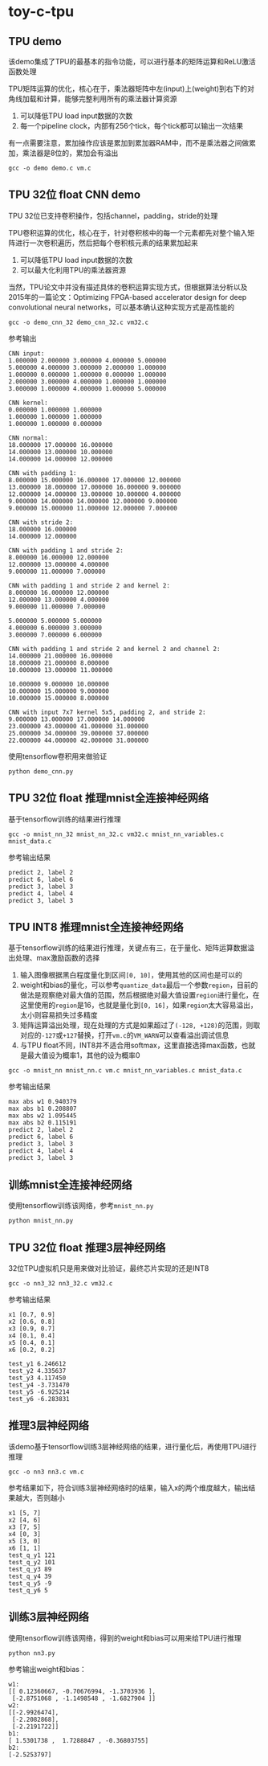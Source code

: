 # toy-c-tpu

## TPU demo

该demo集成了TPU的最基本的指令功能，可以进行基本的矩阵运算和ReLU激活函数处理

TPU矩阵运算的优化，核心在于，乘法器矩阵中左(input)上(weight)到右下的对角线加载和计算，能够完整利用所有的乘法器计算资源
1. 可以降低TPU load input数据的次数
2. 每一个pipeline clock，内部有256个tick，每个tick都可以输出一次结果

有一点需要注意，累加操作应该是累加到累加器RAM中，而不是乘法器之间做累加，乘法器是8位的，累加会有溢出

```
gcc -o demo demo.c vm.c
```

## TPU 32位 float CNN demo

TPU 32位已支持卷积操作，包括channel，padding，stride的处理

TPU卷积运算的优化，核心在于，针对卷积核中的每一个元素都先对整个输入矩阵进行一次卷积遍历，然后把每个卷积核元素的结果累加起来
1. 可以降低TPU load input数据的次数
2. 可以最大化利用TPU的乘法器资源

当然，TPU论文中并没有描述具体的卷积运算实现方式，但根据算法分析以及2015年的一篇论文：Optimizing FPGA-based accelerator design for deep convolutional neural networks，可以基本确认这种实现方式是高性能的

```
gcc -o demo_cnn_32 demo_cnn_32.c vm32.c
```

参考输出
```
CNN input:
1.000000 2.000000 3.000000 4.000000 5.000000
5.000000 4.000000 3.000000 2.000000 1.000000
1.000000 0.000000 1.000000 0.000000 1.000000
2.000000 3.000000 4.000000 1.000000 1.000000
3.000000 1.000000 4.000000 1.000000 5.000000

CNN kernel:
0.000000 1.000000 1.000000
1.000000 1.000000 1.000000
1.000000 1.000000 0.000000

CNN normal:
18.000000 17.000000 16.000000
14.000000 13.000000 10.000000
14.000000 14.000000 12.000000

CNN with padding 1:
8.000000 15.000000 16.000000 17.000000 12.000000
13.000000 18.000000 17.000000 16.000000 9.000000
12.000000 14.000000 13.000000 10.000000 4.000000
9.000000 14.000000 14.000000 12.000000 9.000000
9.000000 15.000000 11.000000 12.000000 7.000000

CNN with stride 2:
18.000000 16.000000
14.000000 12.000000

CNN with padding 1 and stride 2:
8.000000 16.000000 12.000000
12.000000 13.000000 4.000000
9.000000 11.000000 7.000000

CNN with padding 1 and stride 2 and kernel 2:
8.000000 16.000000 12.000000
12.000000 13.000000 4.000000
9.000000 11.000000 7.000000

5.000000 5.000000 5.000000
4.000000 6.000000 3.000000
3.000000 7.000000 6.000000

CNN with padding 1 and stride 2 and kernel 2 and channel 2:
14.000000 21.000000 16.000000
18.000000 21.000000 8.000000
10.000000 13.000000 11.000000

10.000000 9.000000 10.000000
10.000000 15.000000 9.000000
10.000000 15.000000 8.000000

CNN with input 7x7 kernel 5x5, padding 2, and stride 2:
9.000000 13.000000 17.000000 14.000000
23.000000 43.000000 41.000000 31.000000
25.000000 34.000000 39.000000 37.000000
22.000000 44.000000 42.000000 31.000000
```

使用tensorflow卷积用来做验证
```
python demo_cnn.py
```

## TPU 32位 float 推理mnist全连接神经网络

基于tensorflow训练的结果进行推理
```
gcc -o mnist_nn_32 mnist_nn_32.c vm32.c mnist_nn_variables.c mnist_data.c
```

参考输出结果
```
predict 2, label 2
predict 6, label 6
predict 3, label 3
predict 4, label 4
predict 3, label 3
```

## TPU INT8 推理mnist全连接神经网络

基于tensorflow训练的结果进行推理，关键点有三，在于量化、矩阵运算数据溢出处理、max激励函数的选择
1. 输入图像根据黑白程度量化到区间`[0, 10]`，使用其他的区间也是可以的
2. weight和bias的量化，可以参考`quantize_data`最后一个参数`region`，目前的做法是观察绝对最大值的范围，然后根据绝对最大值设置`region`进行量化，在这里使用的`region`是16，也就是量化到`[0, 16]`，如果`region`太大容易溢出，太小则容易损失过多精度
3. 矩阵运算溢出处理，现在处理的方式是如果超过了`(-128, +128)`的范围，则取对应的`-127`或`+127`替换，打开`vm.c`的`VM_WARN`可以查看溢出调试信息
4. 与TPU float不同，INT8并不适合用softmax，这里直接选择max函数，也就是最大值设为概率1，其他的设为概率0
```
gcc -o mnist_nn mnist_nn.c vm.c mnist_nn_variables.c mnist_data.c
```

参考输出结果
```
max abs w1 0.940379
max abs b1 0.208807
max abs w2 1.095445
max abs b2 0.115191
predict 2, label 2
predict 6, label 6
predict 3, label 3
predict 4, label 4
predict 3, label 3
```

## 训练mnist全连接神经网络

使用tensorflow训练该网络，参考`mnist_nn.py`
```
python mnist_nn.py
```

## TPU 32位 float 推理3层神经网络

32位TPU虚拟机只是用来做对比验证，最终芯片实现的还是INT8
```
gcc -o nn3_32 nn3_32.c vm32.c
```

参考输出结果
```
x1 [0.7, 0.9]
x2 [0.6, 0.8]
x3 [0.9, 0.7]
x4 [0.1, 0.4]
x5 [0.4, 0.1]
x6 [0.2, 0.2]

test_y1 6.246612
test_y2 4.335637
test_y3 4.117450
test_y4 -3.731470
test_y5 -6.925214
test_y6 -6.283831
```

## 推理3层神经网络

该demo基于tensorflow训练3层神经网络的结果，进行量化后，再使用TPU进行推理
```
gcc -o nn3 nn3.c vm.c
```

参考结果如下，符合训练3层神经网络时的结果，输入x的两个维度越大，输出结果越大，否则越小
```
x1 [5, 7]
x2 [4, 6]
x3 [7, 5]
x4 [0, 3]
x5 [3, 0]
x6 [1, 1]
test_q_y1 121
test_q_y2 101
test_q_y3 89
test_q_y4 39
test_q_y5 -9
test_q_y6 5

```

## 训练3层神经网络

使用tensorflow训练该网络，得到的weight和bias可以用来给TPU进行推理

```
python nn3.py
```

参考输出weight和bias：
```
w1:
[[ 0.12360667, -0.70676994, -1.3703936 ],
 [-2.8751068 , -1.1498548 , -1.6827904 ]]
w2:
[[-2.9926474],
 [-2.2082868],
 [-2.2191722]]
b1:
[ 1.5301738 ,  1.7288847 , -0.36803755]
b2:
[-2.5253797]
```
